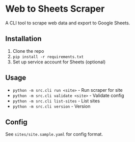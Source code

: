 # Web to Sheets Scraper

A CLI tool to scrape web data and export to Google Sheets.

## Installation

1. Clone the repo
2. `pip install -r requirements.txt`
3. Set up service account for Sheets (optional)

## Usage

- `python -m src.cli run <site>` - Run scraper for site
- `python -m src.cli validate <site>` - Validate config
- `python -m src.cli list-sites` - List sites
- `python -m src.cli version` - Version

## Config

See `sites/site.sample.yaml` for config format.